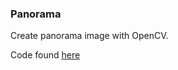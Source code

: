 ### Panorama

Create panorama image with OpenCV.

Code found [here](https://datahacker.rs/005-how-to-create-a-panorama-image-using-opencv-with-python/)